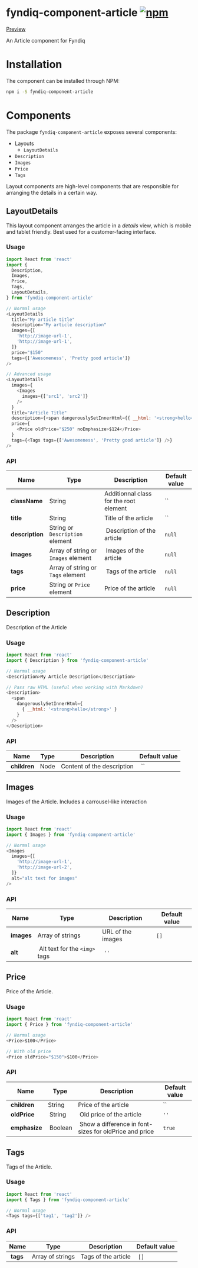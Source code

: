# fyndiq-component-article [![npm](https://img.shields.io/npm/v/fyndiq-component-article.svg?maxAge=3600)](https://www.npmjs.com/package/fyndiq-component-article)

[Preview](http://developers.fyndiq.com/fyndiq-ui/?selectedKind=Article%2FLayouts%2FDetails&selectedStory=default)

An Article component for Fyndiq

# Installation

The component can be installed through NPM:

``` bash
npm i -S fyndiq-component-article
```

# Components

The package `fyndiq-component-article` exposes several components:

- Layouts
    - `LayoutDetails`
- `Description`
- `Images`
- `Price`
- `Tags`

Layout components are high-level components that are responsible for arranging the details in a certain way.

## LayoutDetails

This layout component arranges the article in a _details_ view, which is mobile and tablet friendly. Best used for a customer-facing interface.

### Usage

``` js
import React from 'react'
import {
  Description,
  Images,
  Price,
  Tags,
  LayoutDetails,
} from 'fyndiq-component-article'

// Normal usage
<LayoutDetails
  title="My article title"
  description="My article description"
  images={[
    'http://image-url-1',
    'http://image-url-1',
  ]}
  price="$150"
  tags={['Awesomeness', 'Pretty good article']}
/>

// Advanced usage
<LayoutDetails
  images={
    <Images
      images={['src1', 'src2']}
    />
  }
  title="Article Title"
  description={<span dangerouslySetInnerHtml={{ __html: '<strong>hello</strong>' }} />}
  price={
    <Price oldPrice="$250" noEmphasize>$124</Price>
  }
  tags={<Tags tags={['Awesomeness', 'Pretty good article']} />}
/>
```

### API

| Name | Type | Description | Default value |
|---|---|---|---|
| **className** | String | Additionnal class for the root element | `` |
| **title** | String | Title of the article | `` |
| **description** | String or `Description` element | Description of the article | `null` |
| **images** | Array of string or `Images` element | Images of the article | `null` |
| **tags** | Array of string or `Tags` element | Tags of the article | `null` |
| **price** | String or `Price` element | Price of the article | `null` |



## Description

Description of the Article

### Usage

``` js
import React from 'react'
import { Description } from 'fyndiq-component-article'

// Normal usage
<Description>My Article Description</Description>

// Pass raw HTML (useful when working with Markdown)
<Description>
  <span
    dangerouslySetInnerHtml={
      { __html: '<strong>hello</strong>' }
    }
  />
</Description>
```

### API

| Name | Type | Description | Default value |
|---|---|---|---|
| **children** | Node | Content of the description | `` |




## Images

Images of the Article. Includes a carrousel-like interaction

### Usage

``` js
import React from 'react'
import { Images } from 'fyndiq-component-article'

// Normal usage
<Images
  images={[
    'http://image-url-1',
    'http://image-url-2',
  ]}
  alt="alt text for images"
/>
```

### API

| Name | Type | Description | Default value |
|---|---|---|---|
| **images** | Array of strings | URL of the images | `[]` |
| **alt** | Alt text for the `<img>` tags | `''` |





## Price

Price of the Article.

### Usage

``` js
import React from 'react'
import { Price } from 'fyndiq-component-article'

// Normal usage
<Price>$100</Price>

// With old price
<Price oldPrice="$150">$100</Price>
```

### API

| Name | Type | Description | Default value |
|---|---|---|---|
| **children** | String | Price of the article | `` |
| **oldPrice** | String | Old price of the article | `''` |
| **emphasize** | Boolean | Show a difference in font-sizes for oldPrice and price | `true` |





## Tags

Tags of the Article.

### Usage

``` js
import React from 'react'
import { Tags } from 'fyndiq-component-article'

// Normal usage
<Tags tags={['tag1', 'tag2']} />
```

### API

| Name | Type | Description | Default value |
|---|---|---|---|
| **tags** | Array of strings | Tags of the article | `[]` |
